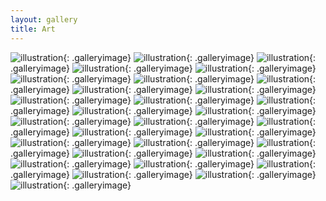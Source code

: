```yaml
---
layout: gallery
title: Art
---
```


![illustration](images/art/characters_jasmineoolong.png){: .galleryimage}
![illustration](images/art/characters_meerur.png){: .galleryimage}
![illustration](images/art/characters_nourdesign.png){: .galleryimage}
![illustration](images/art/characters_meerurportrait.png){: .galleryimage}
![illustration](images/art/characters_ricoportrait.png){: .galleryimage}
![illustration](images/art/characters_beth.png){: .galleryimage}
![illustration](images/art/concept_diner.png){: .galleryimage}
![illustration](images/art/concept_laundromat.png){: .galleryimage}
![illustration](images/art/concept_stmarks.png){: .galleryimage}
![illustration](images/art/characters_tigers.png){: .galleryimage}
![illustration](images/art/characters_goatdragon.png){: .galleryimage}
![illustration](images/art/characters_shroomdudes.png){: .galleryimage}
![illustration](images/art/characters_cecil.png){: .galleryimage}
![illustration](images/art/illust_sticker.jpg){: .galleryimage}
![illustration](images/art/illust_cave.png){: .galleryimage}
![illustration](images/art/illust_cecil.png){: .galleryimage}
![illustration](images/art/illust_greece.png){: .galleryimage}
![illustration](images/art/illust_loftbed.png){: .galleryimage}
![illustration](images/art/illust_ghostanimals.png){: .galleryimage}
![illustration](images/art/illust_church.png){: .galleryimage}
![illustration](images/art/illust_salt.png){: .galleryimage}
![illustration](images/art/pixel_categg.png){: .galleryimage}
![illustration](images/art/pixel_garbageguys.png){: .galleryimage}
![illustration](images/art/pixel_house.png){: .galleryimage}
![illustration](images/art/pixel_scsprites.png){: .galleryimage}
![illustration](images/art/3d_cubeconcept.png){: .galleryimage}
![illustration](images/art/3d_cubemaya.png){: .galleryimage}
![illustration](images/art/3d_cuberender.png){: .galleryimage}
![illustration](images/art/3d_guyconcept.png){: .galleryimage}
![illustration](images/art/3d_guyrender.png){: .galleryimage}
![illustration](images/art/3d_guyrender2.png){: .galleryimage}
